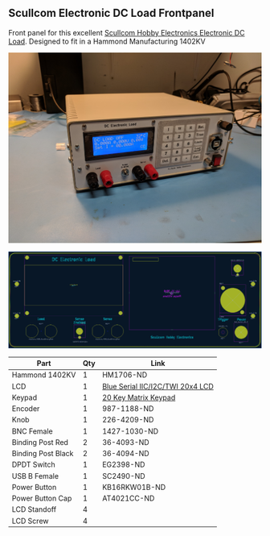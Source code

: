 ## Scullcom Electronic DC Load Frontpanel

Front panel for this excellent [Scullcom Hobby Electronics Electronic DC Load](http://www.scullcom.uk/design-build-an-electronic-dc-load-part-1/).  Designed to fit in a Hammond Manufacturing 1402KV

![Image](https://github.com/phelpsw/scullcom-dc-load-frontpanel/raw/master/images/image.jpg)

![Layout](https://github.com/phelpsw/scullcom-dc-load-frontpanel/raw/master/images/layout.png)

| Part     | Qty | Link |
|----------|-----|------|
| Hammond 1402KV | 1 | HM1706-ND |
| LCD      | 1   | [Blue Serial IIC/I2C/TWI 20x4 LCD](https://www.ebay.com/itm/321923408888) |
| Keypad   | 1   | [20 Key Matrix Keypad](https://www.ebay.com/itm/191673974336) |
| Encoder  | 1   | 987-1188-ND |
| Knob     | 1   | 226-4209-ND |
| BNC Female | 1 | 1427-1030-ND |
| Binding Post Red | 2 | 36-4093-ND |
| Binding Post Black | 2 | 36-4094-ND |
| DPDT Switch | 1 | EG2398-ND |
| USB B Female | 1 | SC2490-ND |
| Power Button | 1 | KB16RKW01B-ND |
| Power Button Cap | 1 | AT4021CC-ND |
| LCD Standoff | 4 |      |
| LCD Screw | 4 |      |
